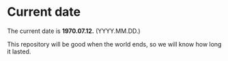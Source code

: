 # Current date

The current date is **1970.07.12.** (YYYY.MM.DD.)

This repository will be good when the world ends, so we will know how long it lasted.
